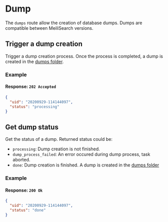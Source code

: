# Dump

The `dumps` route allow the creation of database dumps. Dumps are compatible between MeiliSearch versions.

## Trigger a dump creation

<RouteHighlighter method="POST" route="/dumps"/>

Trigger a dump creation process. Once the process is completed, a dump is created in the [dumps folder](/guides/advanced_guides/configuration.md#dumps-folder).

### Example

<code-samples id="post_dump_1" />

#### Response: `202 Accepted`

```json
{
  "uid": "20200929-114144097",
  "status": "processing"
}
```

## Get dump status

<RouteHighlighter method="GET" route="/dumps/:dump_uid/status"/>

Get the status of a dump.
Returned status could be:

- `processing`: Dump creation is not finished.
- `dump_process_failed`: An error occured during dump process, task aborted.
- `done`: Dump creation is finished. A dump is created in the [dumps folder](/guides/advanced_guides/configuration.md#dumps-folder)

### Example

<code-samples id="get_dump_status_1" />

#### Response: `200 Ok`

```json
{
  "uid": "20200929-114144097",
  "status": "done"
}
```

